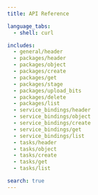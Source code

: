 ```yaml
---
title: API Reference

language_tabs:
  - shell: curl

includes:
  - general/header
  - packages/header
  - packages/object
  - packages/create
  - packages/get
  - packages/stage
  - packages/upload_bits
  - packages/delete
  - packages/list
  - service_bindings/header
  - service_bindings/object
  - service_bindings/create
  - service_bindings/get
  - service_bindings/list
  - tasks/header
  - tasks/object
  - tasks/create
  - tasks/get
  - tasks/list

search: true
---
```

